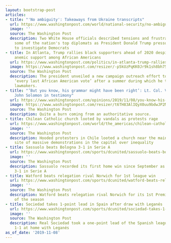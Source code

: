 ```yaml
---
layout: bootstrap-post
articles:
- title: "'No ambiguity': Takeaways from Ukraine transcripts"
  url: https://www.washingtonpost.com/world/national-security/no-ambiguity-takeaways-from-ukraine-transcripts/2019/11/08/0bb71c1a-0282-11ea-8341-cc3dce52e7de_story.html
  image: ''
  source: The Washington Post
  description: Two White House officials described tensions and frustrations among
    some of the nation's top diplomats as President Donald Trump pressured Ukraine
    to investigate Democrats
- title: In Atlanta, Trump rallies black supporters ahead of 2020 despite polls showing
    anemic support among African Americans
  url: https://www.washingtonpost.com/politics/in-atlanta-trump-rallies-black-supporters-ahead-of-2020-despite-polls-showing-anemic-support-among-african-americans/2019/11/08/2ecffa9e-0248-11ea-8bab-0fc209e065a8_story.html
  image: https://www.washingtonpost.com/resizer/-p5kUzPqKK0Jr9k1sh8bh75lL1k=/1440x0/smart/arc-anglerfish-washpost-prod-washpost.s3.amazonaws.com/public/EPL55DQCO4I6VC5LB7BATYDFVA.jpg
  source: The Washington Post
  description: The president unveiled a new campaign outreach effort to search for
    ‘every last African American vote’ after a summer during which he taunted minority
    lawmakers.
- title: "’But you know, his grammar might have been right’: Lt. Col. Vindman bashed
    John Solomon in testimony"
  url: https://www.washingtonpost.com/opinions/2019/11/08/you-know-his-grammar-might-have-been-right-lt-col-vindman-bashed-john-solomon-testimony/
  image: https://www.washingtonpost.com/resizer/t6TH83AlIQyX0uu9bdwJP2MFnEo=/1440x0/smart/arc-anglerfish-washpost-prod-washpost.s3.amazonaws.com/public/COA734AB5YI6VA2BZQ644UXH3Y.jpg
  source: The Washington Post
  description: Quite a burn coming from an authoritative source.
- title: Chilean Catholic church looted by vandals as protests rage
  url: https://www.washingtonpost.com/world/the_americas/chilean-catholic-church-looted-by-vandals-as-protests-rage/2019/11/08/2af97fe2-027c-11ea-8341-cc3dce52e7de_story.html
  image: ''
  source: The Washington Post
  description: Hooded protesters in Chile looted a church near the main gathering
    site of massive demonstrations in the capital over inequality
- title: Sassuolo beats Bologna 3-1 in Serie A
  url: https://www.washingtonpost.com/sports/dcunited/sassuolo-beats-bologna-3-1-in-serie-a/2019/11/08/d5554284-027a-11ea-8341-cc3dce52e7de_story.html
  image: ''
  source: The Washington Post
  description: Sassuolo recorded its first home win since September as it beat Bologna
    3-1 in Serie A
- title: Watford beats relegation rival Norwich for 1st league win
  url: https://www.washingtonpost.com/sports/dcunited/watford-beats-relegation-rival-norwich-for-1st-league-win/2019/11/08/4dfa0eb0-0279-11ea-8341-cc3dce52e7de_story.html
  image: ''
  source: The Washington Post
  description: Watford beats relegation rival Norwich for its 1st Premier League win
    of the season
- title: Sociedad takes 1-point lead in Spain after draw with Leganés
  url: https://www.washingtonpost.com/sports/dcunited/sociedad-takes-1-point-lead-in-spain-after-draw-with-leganes/2019/11/08/97dc2906-0278-11ea-8341-cc3dce52e7de_story.html
  image: ''
  source: The Washington Post
  description: Real Sociedad took a one-point lead of the Spanish league after drawing
    1-1 at home with Leganés
as_of_date: '2019-11-08'
---
```



